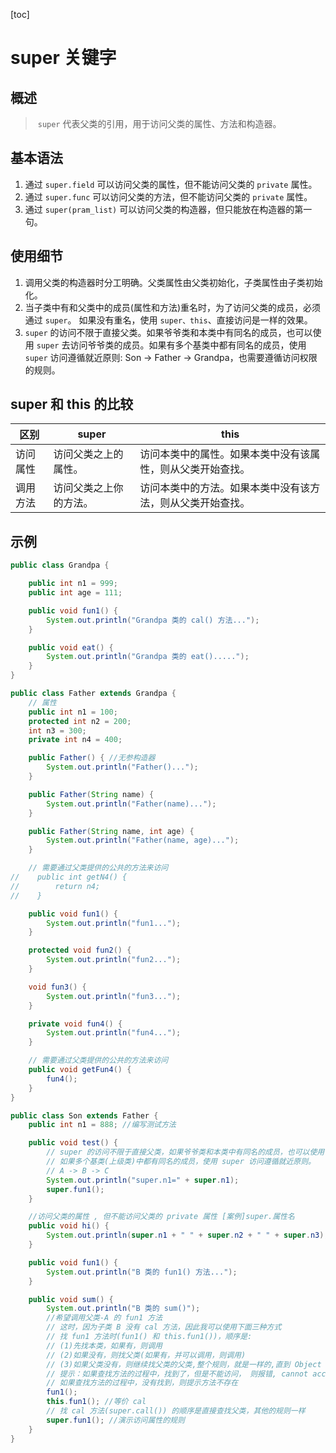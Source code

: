 [toc]

# super 关键字

## 概述

> ​	`super` 代表父类的引用，用于访问父类的属性、方法和构造器。

## 基本语法

1. 通过 `super.field` 可以访问父类的属性，但不能访问父类的 `private` 属性。
2. 通过 `super.func` 可以访问父类的方法，但不能访问父类的 `private` 属性。
3. 通过 `super(pram_list)` 可以访问父类的构造器，但只能放在构造器的第一句。

## 使用细节

1. 调用父类的构造器时分工明确。父类属性由父类初始化，子类属性由子类初始化。
2. 当子类中有和父类中的成员(属性和方法)重名时，为了访问父类的成员，必须通过 `super`。
    如果没有重名，使用 `super、this`、直接访问是一样的效果。
3. `super` 的访问不限于直接父类。如果爷爷类和本类中有同名的成员，也可以使用 `super` 去访问爷爷类的成员。如果有多个基类中都有同名的成员，使用 `super` 访问遵循就近原则: Son -> Father -> Grandpa，也需要遵循访问权限的规则。

## super 和 this 的比较

| 区别     | super                  | this                                                       |
| -------- | ---------------------- | ---------------------------------------------------------- |
| 访问属性 | 访问父类之上的属性。   | 访问本类中的属性。如果本类中没有该属性，则从父类开始查找。 |
| 调用方法 | 访问父类之上你的方法。 | 访问本类中的方法。如果本类中没有该方法，则从父类开始查找。 |

## 示例

```java
public class Grandpa {

    public int n1 = 999;
    public int age = 111;

    public void fun1() {
        System.out.println("Grandpa 类的 cal() 方法...");
    }

    public void eat() {
        System.out.println("Grandpa 类的 eat().....");
    }
}
```

```java
public class Father extends Grandpa {
    // 属性
    public int n1 = 100;
    protected int n2 = 200;
    int n3 = 300;
    private int n4 = 400;

    public Father() { //无参构造器
        System.out.println("Father()...");
    }

    public Father(String name) {
        System.out.println("Father(name)...");
    }

    public Father(String name, int age) {
        System.out.println("Father(name, age)...");
    }

    // 需要通过父类提供的公共的方法来访问
//    public int getN4() {
//        return n4;
//    }

    public void fun1() {
        System.out.println("fun1...");
    }

    protected void fun2() {
        System.out.println("fun2...");
    }

    void fun3() {
        System.out.println("fun3...");
    }

    private void fun4() {
        System.out.println("fun4...");
    }

    // 需要通过父类提供的公共的方法来访问
    public void getFun4() {
        fun4();
    }
}
```

```java
public class Son extends Father {
    public int n1 = 888; //编写测试方法

    public void test() {
        // super 的访问不限于直接父类，如果爷爷类和本类中有同名的成员，也可以使用 super 去访问爷爷类的成员；
        // 如果多个基类(上级类)中都有同名的成员，使用 super 访问遵循就近原则。
        // A -> B -> C
        System.out.println("super.n1=" + super.n1);
        super.fun1();
    }

    //访问父类的属性 , 但不能访问父类的 private 属性 [案例]super.属性名
    public void hi() {
        System.out.println(super.n1 + " " + super.n2 + " " + super.n3);
    }

    public void fun1() {
        System.out.println("B 类的 fun1() 方法...");
    }

    public void sum() {
        System.out.println("B 类的 sum()");
        //希望调用父类-A 的 fun1 方法
        // 这时，因为子类 B 没有 cal 方法，因此我可以使用下面三种方式
        // 找 fun1 方法时(fun1() 和 this.fun1())，顺序是:
        // (1)先找本类，如果有，则调用
        // (2)如果没有，则找父类(如果有，并可以调用，则调用)
        // (3)如果父类没有，则继续找父类的父类,整个规则，就是一样的,直到 Object 类
        // 提示：如果查找方法的过程中，找到了，但是不能访问， 则报错, cannot access
        // 如果查找方法的过程中，没有找到，则提示方法不存在
        fun1();
        this.fun1(); //等价 cal
        // 找 cal 方法(super.call()) 的顺序是直接查找父类，其他的规则一样
        super.fun1(); //演示访问属性的规则
    }
}
```

